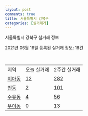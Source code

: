 ```yaml
---
layout: post
comments: true
title: 서울특별시 강북구
categories: [실거래가]
---
```


서울특별시 강북구 실거래 정보

2021년 06월 16일 등록된 실거래 정보: 18건

<script type="text/javascript">
  google.charts.load('current', {'packages':['corechart']});
  google.charts.setOnLoadCallback(drawChart);

  function drawChart() {
    var data = google.visualization.arrayToDataTable([['거래일', '매매', '전월세', '전매'], ['2021-02', 2, 7, 0], ['2021-03', 9, 50, 0], ['2021-04', 59, 88, 0], ['2021-05', 79, 107, 0], ['2021-06', 11, 40, 0]]);

    var options = {
      title: '최근 유형별 거래량 추이',
      legend: { position: 'bottom' }
    };

    var chart = new google.visualization.LineChart(document.getElementById('columnchart_material'));
    chart.draw(data, (options));
  }
</script>

<div id="columnchart_material" style="width: 450px; margin-left: -35px"></div>
<br>
<table class="sortable">
  <tr>
    <td>지역</td>
    <td>오늘 실거래</td>
    <td>2주간 실거래</td>
  </tr>

  
  <tr class="item">
    <td><a href="1130510100.html">미아동</a></td>
    <td><a href="1130510100.html">12</a></td>
    <td><a href="1130510100.html">282</a></td>
  </tr>
    

  <tr class="item">
    <td><a href="1130510200.html">번동</a></td>
    <td><a href="1130510200.html">2</a></td>
    <td><a href="1130510200.html">101</a></td>
  </tr>
    

  <tr class="item">
    <td><a href="1130510300.html">수유동</a></td>
    <td><a href="1130510300.html">4</a></td>
    <td><a href="1130510300.html">56</a></td>
  </tr>
    

  <tr class="item">
    <td><a href="1130510400.html">우이동</a></td>
    <td><a href="1130510400.html">0</a></td>
    <td><a href="1130510400.html">13</a></td>
  </tr>
    


</table>


    